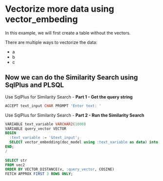 # Vectorize more data using vector_embeding

In this example, we will first create a table without the vectors.

There are multiple ways to vectorize the data:
- a
- b
- c

## Now we can do the Similarity Search using SqlPlus and PLSQL

Use SqlPlus for Similarity Search - **Part 1 - Get the query string**

```SQL
ACCEPT text_input CHAR PROMPT 'Enter text: '
```

Use SqlPlus for Similarity Search - **Part 2 - Run the Similarity Search** 

```SQL
VARIABLE text_variable VARCHAR2(1000)
VARIABLE query_vector VECTOR
BEGIN
  :text_variable := '&text_input';
  SELECT vector_embedding(doc_model using :text_variable as data) into :query_vector;
END;
/
 
SELECT str
FROM vec2
ORDER BY VECTOR_DISTANCE(v, :query_vector, COSINE)
FETCH APPROX FIRST 3 ROWS ONLY; 
```

